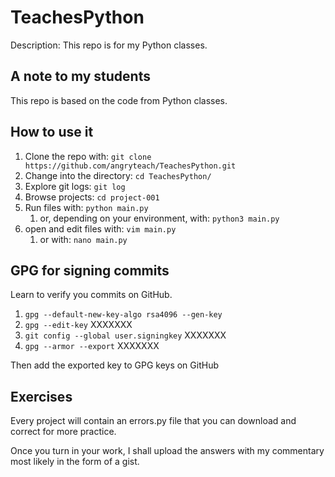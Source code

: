 # TeachesPython
Description: This repo is for my Python classes.

## A note to my students
This repo is based on the code from Python classes.

## How to use it
1. Clone the repo with: `git clone https://github.com/angryteach/TeachesPython.git`
2. Change into the directory: `cd TeachesPython/`
3. Explore git logs: `git log`
4. Browse projects: `cd project-001`
5. Run files with: `python main.py`
    1. or, depending on your environment, with: `python3 main.py`
6. open and edit files with: `vim main.py`
    1. or with: `nano main.py`

## GPG for signing commits

Learn to verify you commits on GitHub.

1. `gpg --default-new-key-algo rsa4096 --gen-key`
 1. `gpg --edit-key` XXXXXXX
2. `git config --global user.signingkey` XXXXXXX
3. `gpg --armor --export` XXXXXXX

Then add the exported key to GPG keys on GitHub

## Exercises

Every project will contain an errors.py file that you can download and correct for more practice.

Once you turn in your work, I shall upload the answers with my commentary most likely in the form of a gist.

